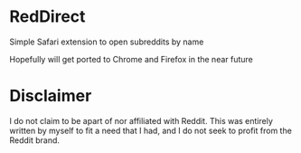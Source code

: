 RedDirect
=========

Simple Safari extension to open subreddits by name

Hopefully will get ported to Chrome and Firefox in the near future


Disclaimer
==========
I do not claim to be apart of nor affiliated with Reddit. This was entirely written by myself to fit a need that I had, and I do not seek to profit from the Reddit brand.
